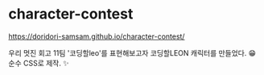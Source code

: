 # character-contest

 https://doridori-samsam.github.io/character-contest/
 
우리 멋진 회고 11팀 '코딩할leo'를 표현해보고자 코딩할LEON 캐릭터를 만들었다. 😁
순수 CSS로 제작. ✨
